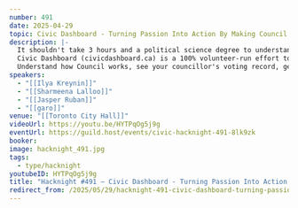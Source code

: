 ```yaml
---
number: 491
date: 2025-04-29
topic: Civic Dashboard - Turning Passion Into Action By Making Council Accessible To All
description: |-
  It shouldn't take 3 hours and a political science degree to understand City Council and how to meaningfully engage with it.
  Civic Dashboard (civicdashboard.ca) is a 100% volunteer-run effort to make it take a few minutes, make Toronto the most people-powered version of itself, and have fun doing it!
  Understand how Council works, see your councillor's voting record, get alerts whenever an item relevant to you is coming up, and take meaningful action with 1 click - and we're just getting started 😁
speakers:
  - "[[Ilya Kreynin]]"
  - "[[Sharmeena Lalloo]]"
  - "[[Jasper Ruban]]"
  - "[[garo]]"
venue: "[[Toronto City Hall]]"
videoUrl: https://youtu.be/HYTPqOg5j9g
eventUrl: https://guild.host/events/civic-hacknight-491-8lk9zk
booker: 
image: hacknight_491.jpg
tags:
  - type/hacknight
youtubeID: HYTPqOg5j9g
title: "Hacknight #491 – Civic Dashboard - Turning Passion Into Action By Making Council Accessible To All"
redirect_from: /2025/05/29/hacknight-491-civic-dashboard-turning-passion-into-action-by-making-council-accessible-to-all/
---
```

